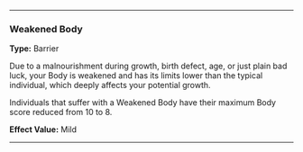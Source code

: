 ___
### Weakened Body
__Type:__ Barrier

Due to a malnourishment during growth, birth defect, age, or just plain bad luck, your Body is weakened and has its limits lower than the typical individual, which deeply affects your potential growth.

Individuals that suffer with a Weakened Body have their maximum Body score reduced from 10 to 8.

__Effect Value:__ Mild

___